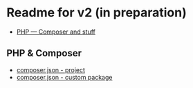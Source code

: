 # Readme for v2 (in preparation)

* [PHP — Composer and stuff](#php-composer)

## PHP & Composer

* [composer.json - project](https://github.com/adamkiss/Frankensmith/blob/master/docs/composer-json.md)
* [composer.json - custom package](https://github.com/adamkiss/Frankensmith/blob/master/docs/composer-package-json.md)

